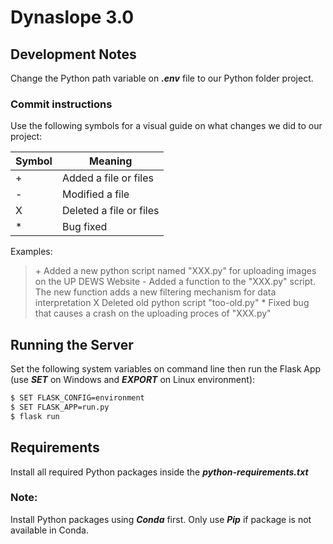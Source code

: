 # Dynaslope 3.0

## Development Notes

Change the Python path variable on ***.env*** file to our Python folder project.

### Commit instructions

Use the following symbols for a visual guide on what changes we did to our project:

| Symbol | Meaning |
| ------ | ------ |
| + | Added a file or files |
| - | Modified a file |
| X | Deleted a file or files |
| * | Bug fixed |

Examples:
> \+ Added a new python script named "XXX.py" for uploading images on the UP DEWS Website
> \- Added a function to the "XXX.py" script. The new function adds a new filtering mechanism for data interpretation
> X Deleted old python script "too-old.py"
> \* Fixed bug that causes a crash on the uploading proces of "XXX.py"

## Running the Server

Set the following system variables on command line then run the Flask App (use ***SET*** on Windows and ***EXPORT*** on Linux environment):
```sh
$ SET FLASK_CONFIG=environment
$ SET FLASK_APP=run.py
$ flask run
```

## Requirements
Install all required Python packages inside the ***python-requirements.txt***

### Note: 
Install Python packages using ***Conda*** first. Only use ***Pip*** if package is not available in Conda.
